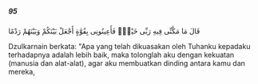##### 95

<span class="ayah">قَالَ مَا مَكَّنِّى فِيهِ رَبِّى خَيْرٌۭ فَأَعِينُونِى بِقُوَّةٍ أَجْعَلْ بَيْنَكُمْ وَبَيْنَهُمْ رَدْمًا</span>

<span class="ayah_translation">Dzulkarnain berkata: "Apa yang telah dikuasakan oleh Tuhanku kepadaku terhadapnya adalah lebih baik, maka tolonglah aku dengan kekuatan (manusia dan alat-alat), agar aku membuatkan dinding antara kamu dan mereka,</span>
